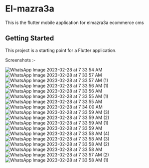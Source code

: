 # El-mazra3a

This is the flutter mobile application for elmazra3a ecommerce cms

## Getting Started

This project is a starting point for a Flutter application.

Screenshots :-

![WhatsApp Image 2023-02-28 at 7 33 54 AM](https://user-images.githubusercontent.com/101604261/221770300-8e4eb4d7-ba69-496e-a270-8c903fff87f9.jpeg)
![WhatsApp Image 2023-02-28 at 7 33 57 AM](https://user-images.githubusercontent.com/101604261/221770272-06327fc5-fb8c-4aef-a1ab-4a5624e45e81.jpeg)
![WhatsApp Image 2023-02-28 at 7 33 57 AM (1)](https://user-images.githubusercontent.com/101604261/221770268-8012d39d-bba9-40c5-8918-90afe3ecc67a.jpeg)
![WhatsApp Image 2023-02-28 at 7 33 56 AM (1)](https://user-images.githubusercontent.com/101604261/221770276-4736af06-bdef-4f33-a104-30c5a59ba085.jpeg)
![WhatsApp Image 2023-02-28 at 7 33 56 AM](https://user-images.githubusercontent.com/101604261/221770281-ec52ddde-ccb4-456e-9281-26dcb7fbf1d7.jpeg)
![WhatsApp Image 2023-02-28 at 7 33 55 AM (1)](https://user-images.githubusercontent.com/101604261/221770289-dcc5ad75-e1e8-4a29-9acc-737bdef8cd54.jpeg)
![WhatsApp Image 2023-02-28 at 7 33 55 AM](https://user-images.githubusercontent.com/101604261/221770293-ee97b804-4fa4-4933-99d6-ce6ed203f006.jpeg)
![WhatsApp Image 2023-02-28 at 7 34 00 AM](https://user-images.githubusercontent.com/101604261/221770303-df29518e-3a46-4602-ae1b-8a4955e741a7.jpeg)
![WhatsApp Image 2023-02-28 at 7 33 59 AM (3)](https://user-images.githubusercontent.com/101604261/221770309-195dae01-3b30-4f24-8e5b-33c4997227aa.jpeg)
![WhatsApp Image 2023-02-28 at 7 33 59 AM (2)](https://user-images.githubusercontent.com/101604261/221770312-02a3b1ce-d7ca-48fe-ad91-5ad24087b501.jpeg)
![WhatsApp Image 2023-02-28 at 7 33 59 AM (1)](https://user-images.githubusercontent.com/101604261/221770321-723fa6b4-95cd-4c64-8217-a7ec24d19472.jpeg)
![WhatsApp Image 2023-02-28 at 7 33 59 AM](https://user-images.githubusercontent.com/101604261/221770327-9e82141d-c9e7-4a61-862e-72b685363e4b.jpeg)
![WhatsApp Image 2023-02-28 at 7 33 58 AM (4)](https://user-images.githubusercontent.com/101604261/221770332-e7ea3b84-44c3-4d04-ad3e-50349fdf1106.jpeg)
![WhatsApp Image 2023-02-28 at 7 33 58 AM (3)](https://user-images.githubusercontent.com/101604261/221770336-4c1a3b0a-8dc0-4cf5-ba55-9b45987a91c8.jpeg)
![WhatsApp Image 2023-02-28 at 7 33 58 AM (2)](https://user-images.githubusercontent.com/101604261/221770340-4f860ae9-84cb-482e-b2c6-4a7b95c3de21.jpeg)
![WhatsApp Image 2023-02-28 at 7 33 58 AM](https://user-images.githubusercontent.com/101604261/221770257-5e65f77c-ad5a-4546-a3cf-9331122f202d.jpeg)
![WhatsApp Image 2023-02-28 at 7 33 57 AM (2)](https://user-images.githubusercontent.com/101604261/221770262-534d7d85-9256-4aba-944e-52f3144d566b.jpeg)
 ![WhatsApp Image 2023-02-28 at 7 33 58 AM (1)](https://user-images.githubusercontent.com/101604261/221770245-c9c53a82-4b7b-4def-b2e2-4e46f0387a40.jpeg)

